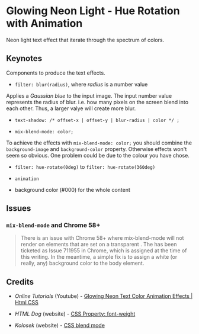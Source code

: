 # Glowing Neon Light - Hue Rotation with Animation

Neon light text effect that iterate through the spectrum of colors.

## Keynotes

Components to produce the text effects.

+ `filter: blur(radius)`, where _radius_ is a number value

Applies a _Gaussian blue_ to the input image. The input number value
represents the radius of blur. i.e. how many pixels on the screen blend into
each other. Thus, a larger valye will create more blur.

+ `text-shadow: /* offset-x | offset-y | blur-radius | color */ ;`

+ `mix-blend-mode: color;`

To achieve the effects with `mix-blend-mode: color;` you should combine the `background-image` and `background-color` property.
Otherwise effects won't seem so obvious. One problem could be due to
the colour you have chose.

+ `filter: hue-rotate(0deg)` to `filter: hue-rotate(360deg)`

+ `animation`

+ background color (#000) for the whole content

## Issues

### `mix-blend-mode` and Chrome 58+

> There is an issue with Chrome 58+ where mix-blend-mode will not render on elements that are set on a transparent <body>. The has been ticketed as Issue 711955 in Chrome, which is assigned at the time of this writing. In the meantime, a simple fix is to assign a white (or really, any) background color to the body element.

## Credits

- _Online Tutorials_ (Youtube) - [Glowing Neon Text Color Animation Effects | Html CSS](https://youtu.be/6t6dAxRBpXQ)

- _HTML Dog_ (website) - [CSS Property: font-weight](https://htmldog.com/references/css/properties/font-weight/)

- _Kolosek_ (website) - [CSS blend mode](https://kolosek.com/css-blend-mode/)
